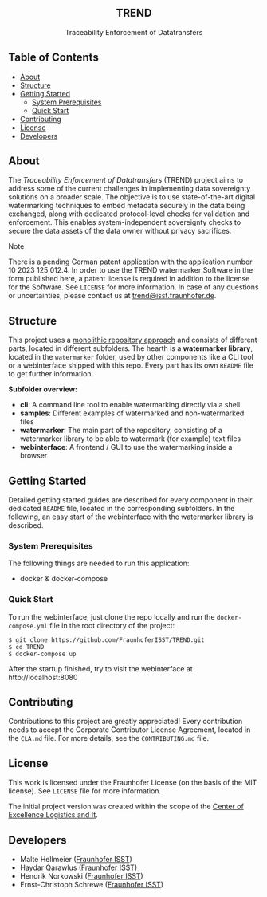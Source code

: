<div align="center">
  <h2 align="center">TREND</h2>
  <p align="center">Traceability Enforcement of Datatransfers</p>
</div>

## Table of Contents

- [About](#about)
- [Structure](#structure)
- [Getting Started](#getting-started)
    - [System Prerequisites](#system-prerequisites)
    - [Quick Start](#quick-start)
- [Contributing](#contributing)
- [License](#license)
- [Developers](#developers)

## About

The *Traceability Enforcement of Datatransfers* (TREND) project aims to address some of the current
challenges in implementing data sovereignty solutions on a broader scale. The objective is to use
state-of-the-art digital watermarking techniques to embed metadata securely in the data being
exchanged, along with dedicated protocol-level checks for validation and enforcement. This enables
system-independent sovereignty checks to secure the data assets of the data owner without privacy
sacrifices.

> [!NOTE]
> There is a pending German patent application with the application number 10 2023 125 012.4. In
> order to use the TREND watermarker Software in the form published here, a patent license is
> required in addition to the license for the Software. See `LICENSE` for more information. In
> case of any questions or uncertainties, please contact us at trend@isst.fraunhofer.de.

## Structure

This project uses a [monolithic repository approach](https://en.wikipedia.org/wiki/Monorepo) and
consists of different parts, located in different subfolders. The hearth is a **watermarker
library**, located in the `watermarker` folder, used by other components like a CLI
tool or a webinterface shipped with this repo. Every part has its own `README` file to get further
information.

**Subfolder overview:**

- **cli**: A command line tool to enable watermarking directly via a shell
- **samples**: Different examples of watermarked and non-watermarked files
- **watermarker**: The main part of the repository, consisting of a watermarker library to be able
  to watermark (for example) text files
- **webinterface**: A frontend / GUI to use the watermarking inside a browser

## Getting Started

Detailed getting started guides are described for every component in their dedicated `README`
file, located in the corresponding subfolders. In the following, an easy start of the webinterface
with the watermarker library is described.

### System Prerequisites

The following things are needed to run this application:

- docker & docker-compose

### Quick Start

To run the webinterface, just clone the repo locally and run the `docker-compose.yml` file in the
root directory of the project:

```
$ git clone https://github.com/FraunhoferISST/TREND.git
$ cd TREND
$ docker-compose up
```

After the startup finished, try to visit the webinterface at http://localhost:8080

## Contributing

Contributions to this project are greatly appreciated! Every contribution needs to accept the
Corporate Contributor License Agreement, located in the `CLA.md` file. For more details, see the
`CONTRIBUTING.md` file.

## License

This work is licensed under the Fraunhofer License (on the basis of the MIT license). See
`LICENSE` file for more information.

The initial project version was created within the scope of
the [Center of Excellence Logistics and It](https://ce-logit.com/).

## Developers

- Malte Hellmeier ([Fraunhofer ISST](https://www.isst.fraunhofer.de/en.html))
- Haydar Qarawlus ([Fraunhofer ISST](https://www.isst.fraunhofer.de/en.html))
- Hendrik Norkowski ([Fraunhofer ISST](https://www.isst.fraunhofer.de/en.html))
- Ernst-Christoph Schrewe ([Fraunhofer ISST](https://www.isst.fraunhofer.de/en.html))

